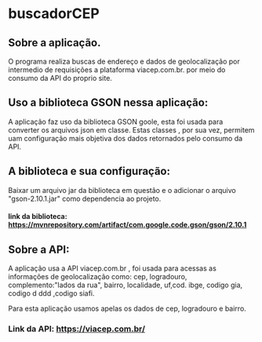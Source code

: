 # buscadorCEP


## Sobre a aplicação.
O programa realiza buscas  de endereço e dados de geolocalização por intermedio de requisições a plataforma viacep.com.br. 
por meio do consumo da API do proprio site.


## Uso a biblioteca GSON nessa aplicação:
A aplicação faz uso da biblioteca GSON goole, esta foi usada para converter os arquivos json em classe.
Estas classes , por sua vez, permitem uam configuração mais objetiva dos dados retornados pelo consumo da API.

## A biblioteca e sua configuração:
Baixar um arquivo jar da biblioteca em questão  e o adicionar o arquivo "gson-2.10.1.jar" como dependencia ao projeto.
#### link da biblioteca: https://mvnrepository.com/artifact/com.google.code.gson/gson/2.10.1

## Sobre a API: 
A aplicação usa a API viacep.com.br , foi usada para acessas as informações de  geolocalização  como:
cep, logradouro, complemento:"lados da rua", bairro, localidade,
uf,cod. ibge, codigo gia, codigo d ddd ,codigo siafi.

Para esta aplicação usamos apelas os dados de cep, logradouro e bairro.

### Link da API: https://viacep.com.br/ 

